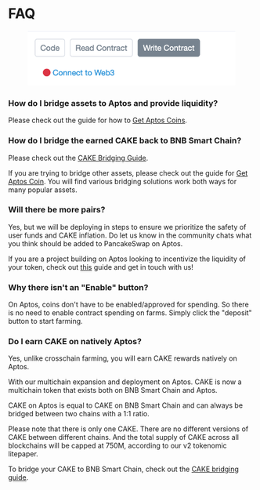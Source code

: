 # FAQ

<figure><img src="../../../.gitbook/assets/image (3) (1) (3).png" alt=""><figcaption></figcaption></figure>

### **How do I bridge assets to Aptos and provide liquidity?**

Please check out the guide for how to [Get Aptos Coins](../../../readme/get-started-aptos/aptos-coin-guide.md).

### How do I bridge the earned CAKE back to BNB Smart Chain?

Please check out the [CAKE Bridging Guide](../../../readme/get-started-aptos/cake-bridging-guide.md).

If you are trying to bridge other assets, please check out the guide for [Get Aptos Coin](../../../readme/get-started-aptos/aptos-coin-guide.md). You will find various bridging solutions work both ways for many popular assets.

### **Will there be more pairs?**

Yes, but we will be deploying in steps to ensure we prioritize the safety of user funds and CAKE inflation. Do let us know in the community chats what you think should be added to PancakeSwap on Aptos.&#x20;

If you are a project building on Aptos looking to incentivize the liquidity of your token, check out [this](broken-reference) guide and get in touch with us!

### Why there isn't an "Enable" button?

On Aptos, coins don't have to be enabled/approved for spending. So there is no need to enable contract spending on farms. Simply click the "deposit" button to start farming.

### Do I earn CAKE on natively Aptos?&#x20;

Yes, unlike crosschain farming, you will earn CAKE rewards natively on Aptos.&#x20;

With our multichain expansion and deployment on Aptos. CAKE is now a multichain token that exists both on BNB Smart Chain and Aptos.&#x20;

CAKE on Aptos is equal to CAKE on BNB Smart Chain and can always be bridged between two chains with a 1:1 ratio.&#x20;

Please note that there is only one CAKE. There are no different versions of CAKE between different chains. And the total supply of CAKE across all blockchains will be capped at 750M, according to our v2 tokenomic litepaper.

To bridge your CAKE to BNB Smart Chain, check out the [CAKE bridging guide](../../../readme/get-started-aptos/cake-bridging-guide.md).
